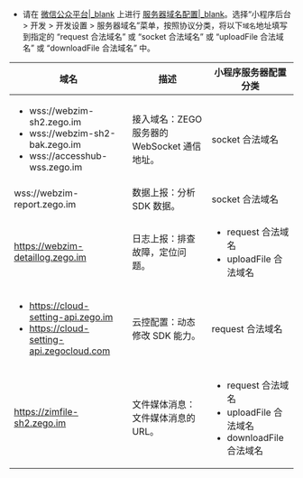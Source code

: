 - 请在 [微信公众平台\|_blank](https://mp.weixin.qq.com/?token=&lang=zh_CN) 上进行 [服务器域名配置\|_blank](https://developers.weixin.qq.com/miniprogram/dev/framework/ability/network.html)。选择“小程序后台 > 开发 > 开发设置 > 服务器域名”菜单，按照协议分类，将以下`域名`地址填写到指定的 “request 合法域名” 或 “socket 合法域名” 或 “uploadFile 合法域名” 或 “downloadFile 合法域名” 中。

 | 域名 | 描述 | 小程序服务器配置分类 |
| --- | --- | --- |
| <ul><li>wss://webzim-sh2.zego.im</li><li>wss://webzim-sh2-bak.zego.im</li><li>wss://accesshub-wss.zego.im</li></ul> | 接入域名：ZEGO 服务器的 WebSocket 通信地址。| socket 合法域名 |
| wss://webzim-report.zego.im | 数据上报：分析 SDK 数据。| socket 合法域名 |
| https://webzim-detaillog.zego.im | 日志上报：排查故障，定位问题。| <ul><li>request 合法域名</li><li>uploadFile 合法域名</li></ul> |
| <ul><li>https://cloud-setting-api.zego.im</li><li>https://cloud-setting-api.zegocloud.com</li></ul> | 云控配置：动态修改 SDK 能力。| request 合法域名 |
| https://zimfile-sh2.zego.im | 文件媒体消息：文件媒体消息的 URL。| <ul><li>request 合法域名</li><li>uploadFile 合法域名</li><li>downloadFile 合法域名</li></ul> |
